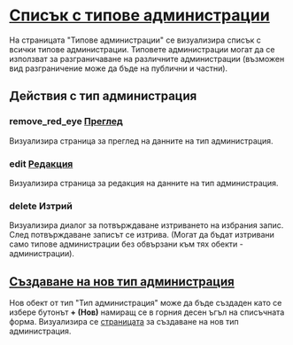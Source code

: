 # [Списък с типове администрации](admin/settings/administration-types)
На страницата "Типове администрации" се визуализира списък с всички типове администрации. Типовете администрации могат да се използват за разграничаване на различните администрации (възможен вид разграничение може да бъде на публични и частни).

## Действия с тип администрация
### <span class="material-icons pr-2">remove_red_eye</span> [Преглед](admin/help/AdministrationTypeView.md)
Визуализира страница за преглед на данните на тип администрация.
### <span class="material-icons pr-2">edit</span> [Редакция](admin/help/AdministrationTypeEdit.md)
Визуализира страница за редакция на данните на тип администрация.
### <span class="material-icons pr-2">delete</span> Изтрий
Визуализира диалог за потвърждаване изтриването на избрания запис. След потвърждаване записът се изтрива. (Могат да бъдат изтривани само типове администрации без обвързани към тях обекти - администрации).


## [Създаване на нов тип администрация](admin/help/AdministrationTypeNew.md)
Нов обект от тип "Тип администрация" може да бъде създаден като се избере бутонът **+ (Нов)** намиращ се в горния десен ъгъл на списъчната форма. Визуализира се [страницата](admin/settings/administration-types/administration-type) за създаване на нов тип администрация.
